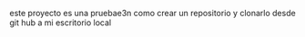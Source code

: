 este proyecto es una pruebae3n como crear un repositorio y clonarlo desde git hub a mi escritorio local
